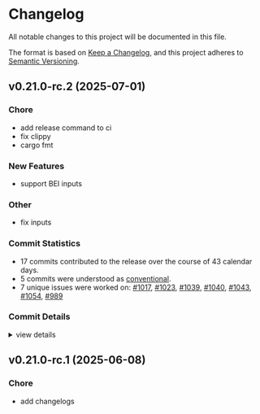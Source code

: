 # Changelog

All notable changes to this project will be documented in this file.

The format is based on [Keep a Changelog](https://keepachangelog.com/en/1.0.0/),
and this project adheres to [Semantic Versioning](https://semver.org/spec/v2.0.0.html).

## v0.21.0-rc.2 (2025-07-01)

<csr-id-cedab052a0f47cf91b15267b8d83eb87524a8f4d/>
<csr-id-249b40f358977f6f85e269967d3912bfb4080f73/>
<csr-id-f55c117c1627368978d26c788efbcb2ddda1da01/>
<csr-id-c6f10d8162db1cb1b2c9f9d3f8f2be2cb181102b/>

### Chore

 - <csr-id-cedab052a0f47cf91b15267b8d83eb87524a8f4d/> add release command to ci
 - <csr-id-249b40f358977f6f85e269967d3912bfb4080f73/> fix clippy
 - <csr-id-f55c117c1627368978d26c788efbcb2ddda1da01/> cargo fmt

### New Features

 - <csr-id-117b0841a25dba5c6ffaadad88a8c4dba09d3cbb/> support BEI inputs

### Other

 - <csr-id-c6f10d8162db1cb1b2c9f9d3f8f2be2cb181102b/> fix inputs

### Commit Statistics

<csr-read-only-do-not-edit/>

 - 17 commits contributed to the release over the course of 43 calendar days.
 - 5 commits were understood as [conventional](https://www.conventionalcommits.org).
 - 7 unique issues were worked on: [#1017](https://github.com/cBournhonesque/lightyear/issues/1017), [#1023](https://github.com/cBournhonesque/lightyear/issues/1023), [#1039](https://github.com/cBournhonesque/lightyear/issues/1039), [#1040](https://github.com/cBournhonesque/lightyear/issues/1040), [#1043](https://github.com/cBournhonesque/lightyear/issues/1043), [#1054](https://github.com/cBournhonesque/lightyear/issues/1054), [#989](https://github.com/cBournhonesque/lightyear/issues/989)

### Commit Details

<csr-read-only-do-not-edit/>

<details><summary>view details</summary>

 * **[#1017](https://github.com/cBournhonesque/lightyear/issues/1017)**
    - Release 0.21 rc1 ([`dc0e61e`](https://github.com/cBournhonesque/lightyear/commit/dc0e61e06fe68309ed8cbfdcdfead633ad567537))
 * **[#1023](https://github.com/cBournhonesque/lightyear/issues/1023)**
    - Add HostServer ([`5b6af7e`](https://github.com/cBournhonesque/lightyear/commit/5b6af7edd3b41c05333d14dde258ea5e89c07c2d))
 * **[#1039](https://github.com/cBournhonesque/lightyear/issues/1039)**
    - Support BEI inputs ([`117b084`](https://github.com/cBournhonesque/lightyear/commit/117b0841a25dba5c6ffaadad88a8c4dba09d3cbb))
 * **[#1040](https://github.com/cBournhonesque/lightyear/issues/1040)**
    - Fix inputs ([`c6f10d8`](https://github.com/cBournhonesque/lightyear/commit/c6f10d8162db1cb1b2c9f9d3f8f2be2cb181102b))
 * **[#1043](https://github.com/cBournhonesque/lightyear/issues/1043)**
    - Make workspace crates depend on individual bevy crates ([`5dc3dc3`](https://github.com/cBournhonesque/lightyear/commit/5dc3dc3e17a8b821c35162b904b73eea0e1c69be))
 * **[#1054](https://github.com/cBournhonesque/lightyear/issues/1054)**
    - Chore(docs) ([`59b9f7e`](https://github.com/cBournhonesque/lightyear/commit/59b9f7eb37b036488d3ceab780074274074a9bd6))
 * **[#989](https://github.com/cBournhonesque/lightyear/issues/989)**
    - Bevy main refactor ([`b236123`](https://github.com/cBournhonesque/lightyear/commit/b236123c8331f9feea8c34cb9e0d6a179bb34918))
 * **Uncategorized**
    - Release lightyear_sync v0.21.0-rc.2, lightyear_interpolation v0.21.0-rc.2, lightyear_prediction v0.21.0-rc.2, lightyear_frame_interpolation v0.21.0-rc.2, lightyear_avian v0.21.0-rc.2, lightyear_crossbeam v0.21.0-rc.2, lightyear_inputs v0.21.0-rc.2, lightyear_inputs_bei v0.21.0-rc.2, lightyear_inputs_leafwing v0.21.0-rc.2, lightyear_inputs_native v0.21.0-rc.2, lightyear_netcode v0.21.0-rc.2, lightyear_steam v0.21.0-rc.2, lightyear_webtransport v0.21.0-rc.2, lightyear_udp v0.21.0-rc.2, lightyear v0.21.0-rc.2 ([`9b73324`](https://github.com/cBournhonesque/lightyear/commit/9b73324f087e10cdc3328e937b70a7a7352a647e))
    - Release lightyear_replication v0.21.0-rc.2, lightyear_sync v0.21.0-rc.2, lightyear_interpolation v0.21.0-rc.2, lightyear_prediction v0.21.0-rc.2, lightyear_frame_interpolation v0.21.0-rc.2, lightyear_avian v0.21.0-rc.2, lightyear_crossbeam v0.21.0-rc.2, lightyear_inputs v0.21.0-rc.2, lightyear_inputs_bei v0.21.0-rc.2, lightyear_inputs_leafwing v0.21.0-rc.2, lightyear_inputs_native v0.21.0-rc.2, lightyear_netcode v0.21.0-rc.2, lightyear_steam v0.21.0-rc.2, lightyear_webtransport v0.21.0-rc.2, lightyear_udp v0.21.0-rc.2, lightyear v0.21.0-rc.2 ([`b6dc58a`](https://github.com/cBournhonesque/lightyear/commit/b6dc58ac14426fb5ed211fc07af46be137a3cb34))
    - Release lightyear_messages v0.21.0-rc.2, lightyear_replication v0.21.0-rc.2, lightyear_sync v0.21.0-rc.2, lightyear_interpolation v0.21.0-rc.2, lightyear_prediction v0.21.0-rc.2, lightyear_frame_interpolation v0.21.0-rc.2, lightyear_avian v0.21.0-rc.2, lightyear_crossbeam v0.21.0-rc.2, lightyear_inputs v0.21.0-rc.2, lightyear_inputs_bei v0.21.0-rc.2, lightyear_inputs_leafwing v0.21.0-rc.2, lightyear_inputs_native v0.21.0-rc.2, lightyear_netcode v0.21.0-rc.2, lightyear_steam v0.21.0-rc.2, lightyear_webtransport v0.21.0-rc.2, lightyear_udp v0.21.0-rc.2, lightyear v0.21.0-rc.2 ([`156d504`](https://github.com/cBournhonesque/lightyear/commit/156d5044566e38244b1761401e799f33f84009bb))
    - Release lightyear_transport v0.21.0-rc.2, lightyear_messages v0.21.0-rc.2, lightyear_replication v0.21.0-rc.2, lightyear_sync v0.21.0-rc.2, lightyear_interpolation v0.21.0-rc.2, lightyear_prediction v0.21.0-rc.2, lightyear_frame_interpolation v0.21.0-rc.2, lightyear_avian v0.21.0-rc.2, lightyear_crossbeam v0.21.0-rc.2, lightyear_inputs v0.21.0-rc.2, lightyear_inputs_bei v0.21.0-rc.2, lightyear_inputs_leafwing v0.21.0-rc.2, lightyear_inputs_native v0.21.0-rc.2, lightyear_netcode v0.21.0-rc.2, lightyear_steam v0.21.0-rc.2, lightyear_webtransport v0.21.0-rc.2, lightyear_udp v0.21.0-rc.2, lightyear v0.21.0-rc.2 ([`a52b3b8`](https://github.com/cBournhonesque/lightyear/commit/a52b3b89dcbdf7dc99d55255c37bb1197f906abd))
    - Release lightyear_transport v0.21.0-rc.2, lightyear_messages v0.21.0-rc.2, lightyear_replication v0.21.0-rc.2, lightyear_sync v0.21.0-rc.2, lightyear_interpolation v0.21.0-rc.2, lightyear_prediction v0.21.0-rc.2, lightyear_frame_interpolation v0.21.0-rc.2, lightyear_avian v0.21.0-rc.2, lightyear_crossbeam v0.21.0-rc.2, lightyear_inputs v0.21.0-rc.2, lightyear_inputs_bei v0.21.0-rc.2, lightyear_inputs_leafwing v0.21.0-rc.2, lightyear_inputs_native v0.21.0-rc.2, lightyear_netcode v0.21.0-rc.2, lightyear_steam v0.21.0-rc.2, lightyear_webtransport v0.21.0-rc.2, lightyear_udp v0.21.0-rc.2, lightyear v0.21.0-rc.2 ([`af910bc`](https://github.com/cBournhonesque/lightyear/commit/af910bc2c162ec521b55003610a54023f6c034ce))
    - Release lightyear_transport v0.21.0-rc.2, lightyear_messages v0.21.0-rc.2, lightyear_replication v0.21.0-rc.2, lightyear_sync v0.21.0-rc.2, lightyear_interpolation v0.21.0-rc.2, lightyear_prediction v0.21.0-rc.2, lightyear_frame_interpolation v0.21.0-rc.2, lightyear_avian v0.21.0-rc.2, lightyear_crossbeam v0.21.0-rc.2, lightyear_inputs v0.21.0-rc.2, lightyear_inputs_bei v0.21.0-rc.2, lightyear_inputs_leafwing v0.21.0-rc.2, lightyear_inputs_native v0.21.0-rc.2, lightyear_netcode v0.21.0-rc.2, lightyear_steam v0.21.0-rc.2, lightyear_webtransport v0.21.0-rc.2, lightyear_udp v0.21.0-rc.2, lightyear v0.21.0-rc.2 ([`244077f`](https://github.com/cBournhonesque/lightyear/commit/244077f9e729f0c267e6b865c244ac915f6d244f))
    - Release lightyear_serde v0.21.0-rc.2, lightyear_utils v0.21.0-rc.2, lightyear_core v0.21.0-rc.2, lightyear_link v0.21.0-rc.2, lightyear_aeronet v0.21.0-rc.2, lightyear_connection v0.21.0-rc.2, lightyear_macros v0.21.0-rc.2, lightyear_transport v0.21.0-rc.2, lightyear_messages v0.21.0-rc.2, lightyear_replication v0.21.0-rc.2, lightyear_sync v0.21.0-rc.2, lightyear_interpolation v0.21.0-rc.2, lightyear_prediction v0.21.0-rc.2, lightyear_frame_interpolation v0.21.0-rc.2, lightyear_avian v0.21.0-rc.2, lightyear_crossbeam v0.21.0-rc.2, lightyear_inputs v0.21.0-rc.2, lightyear_inputs_bei v0.21.0-rc.2, lightyear_inputs_leafwing v0.21.0-rc.2, lightyear_inputs_native v0.21.0-rc.2, lightyear_netcode v0.21.0-rc.2, lightyear_steam v0.21.0-rc.2, lightyear_webtransport v0.21.0-rc.2, lightyear_udp v0.21.0-rc.2, lightyear v0.21.0-rc.2 ([`89f1549`](https://github.com/cBournhonesque/lightyear/commit/89f1549f6d9e79719561dadaa8ff1f8d6772f77d))
    - Add release command to ci ([`cedab05`](https://github.com/cBournhonesque/lightyear/commit/cedab052a0f47cf91b15267b8d83eb87524a8f4d))
    - Fix clippy ([`249b40f`](https://github.com/cBournhonesque/lightyear/commit/249b40f358977f6f85e269967d3912bfb4080f73))
    - Cargo fmt ([`f55c117`](https://github.com/cBournhonesque/lightyear/commit/f55c117c1627368978d26c788efbcb2ddda1da01))
</details>

## v0.21.0-rc.1 (2025-06-08)

<csr-id-f361b72d433086c61ed6b4776fd4ee308c3747e1/>

### Chore

 - <csr-id-f361b72d433086c61ed6b4776fd4ee308c3747e1/> add changelogs


